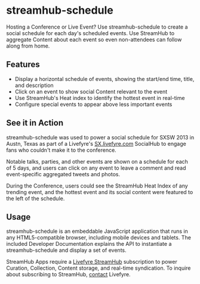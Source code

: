 # streamhub-schedule

Hosting a Conference or Live Event? Use streamhub-schedule to create a social schedule for each day's scheduled events. Use StreamHub to aggregate Content about each event so even non-attendees can follow along from home.

## Features

* Display a horizontal schedule of events, showing the start/end time, title, and description
* Click on an event to show social Content relevant to the event
* Use StreamHub's Heat index to identify the hottest event in real-time
* Configure special events to appear above less important events

## See it in Action

streamhub-schedule was used to power a social schedule for SXSW 2013 in Austn, Texas as part of a Livefyre's [SX.livefyre.com](http://sx.livefyre.com/schedule/) SocialHub to engage fans who couldn't make it to the conference.

Notable talks, parties, and other events are shown on a schedule for each of 5 days, and users can click on any event to leave a comment and read event-specific aggregated tweets and photos.

During the Conference, users could see the StreamHub Heat Index of any trending event, and the hottest event and its social content were featured to the left of the schedule.

## Usage

streamhub-schedule is an embeddable JavaScript application that runs in any HTML5-compatible browser, including mobile devices and tablets. The included Developer Documentation explains the API to instantiate a streamhub-schedule and display a set of events.

StreamHub Apps require a [Livefyre StreamHub](http://www.livefyre.com/streamhub/) subscription to power Curation, Collection, Content storage, and real-time syndication. To inquire about subscribing to StreamHub, [contact](mailto:sales@livefyre.com) Livefyre.
